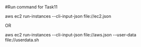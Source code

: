 #Run command for Task11

aws ec2 run-instances --cli-input-json file://ec2.json 

OR

aws ec2 run-instances --cli-input-json file://aws.json --user-data file://userdata.sh

